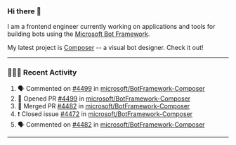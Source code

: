 ### Hi there 👋

I am a frontend engineer currently working on applications and tools for building bots using the [Microsoft Bot Framework](https://dev.botframework.com/).

My latest project is [Composer](https://github.com/microsoft/BotFramework-Composer) -- a visual bot designer. Check it out!

---

### 👨🏻‍💻 Recent Activity

<!--START_SECTION:activity-->
1. 🗣 Commented on [#4499](https://github.com/microsoft/BotFramework-Composer/issues/4499) in [microsoft/BotFramework-Composer](https://github.com/microsoft/BotFramework-Composer)
2. 💪 Opened PR [#4499](https://github.com/microsoft/BotFramework-Composer/pull/4499) in [microsoft/BotFramework-Composer](https://github.com/microsoft/BotFramework-Composer)
3. 🎉 Merged PR [#4482](https://github.com/microsoft/BotFramework-Composer/pull/4482) in [microsoft/BotFramework-Composer](https://github.com/microsoft/BotFramework-Composer)
4. ❗️ Closed issue [#4472](https://github.com/microsoft/BotFramework-Composer/issues/4472) in [microsoft/BotFramework-Composer](https://github.com/microsoft/BotFramework-Composer)
5. 🗣 Commented on [#4482](https://github.com/microsoft/BotFramework-Composer/issues/4482) in [microsoft/BotFramework-Composer](https://github.com/microsoft/BotFramework-Composer)
<!--END_SECTION:activity-->

---

<!--
**a-b-r-o-w-n/a-b-r-o-w-n** is a ✨ _special_ ✨ repository because its `README.md` (this file) appears on your GitHub profile.

Here are some ideas to get you started:

- 🔭 I’m currently working on ...
- 🌱 I’m currently learning ...
- 👯 I’m looking to collaborate on ...
- 🤔 I’m looking for help with ...
- 💬 Ask me about ...
- 📫 How to reach me: ...
- 😄 Pronouns: ...
- ⚡ Fun fact: ...
-->

